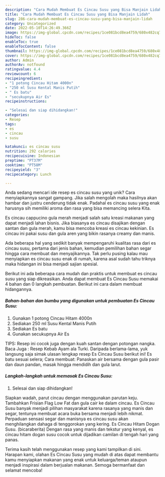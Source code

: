 ```yaml
---
description: "Cara Mudah Membuat Es Cincau Susu yang Bisa Manjain Lidah"
title: "Cara Mudah Membuat Es Cincau Susu yang Bisa Manjain Lidah"
slug: 286-cara-mudah-membuat-es-cincau-susu-yang-bisa-manjain-lidah
category: Uncategorized
date: 2022-05-10T14:26:49.366Z
image: https://img-global.cpcdn.com/recipes/1ce081bcd8ea4759/680x482cq70/es-cincau-susu-foto-resep-utama.jpg
hideToc: false
enableToc: true
enableTocContent: false
thumbnail: https://img-global.cpcdn.com/recipes/1ce081bcd8ea4759/680x482cq70/es-cincau-susu-foto-resep-utama.jpg
cover: https://img-global.cpcdn.com/recipes/1ce081bcd8ea4759/680x482cq70/es-cincau-susu-foto-resep-utama.jpg
author: Admin
authorAv: notfound
ratingvalue: 4.4
reviewcount: 6
recipeingredient:
- "1 potong Cincau Hitam 4000n"
- "250 ml Susu Kental Manis Putih"
- " Es batu"
- "secukupnya Air Es"
recipeinstructions:

- "Selesai dan siap dihidangkan!"
categories:
- Resep
tags:
- es
- cincau
- susu

katakunci: es cincau susu 
nutrition: 292 calories
recipecuisine: Indonesian
preptime: "PT37M"
cooktime: "PT58M"
recipeyield: "3"
recipecategory: Lunch

---
```





Anda sedang mencari ide resep es cincau susu yang unik? Cara menyiapkannya sangat gampang. Jika salah mengolah maka hasilnya akan hambar dan justru cenderung tidak enak. Padahal es cincau susu yang enak harusnya sih memiliki aroma dan rasa yang bisa memancing selera Kita.





Es cincau cappucino gula merah menjadi salah satu kreasi makanan yang dapat menjadi lahan bisnis. Jika biasanya es cincau disajikan dengan santan dan gula merah, kamu bisa mencoba kreasi es cincau kekinian. Es cincau ini pakai susu dan gula aren yang bikin rasanya creamy dan manis.

Ada beberapa hal yang sedikit banyak mempengaruhi kualitas rasa dari es cincau susu, pertama dari jenis bahan, kemudian pemilihan bahan segar hingga cara membuat dan menyajikannya. Tak perlu pusing kalau mau menyiapkan es cincau susu enak di rumah, karena asal sudah tahu triknya maka hidangan ini bisa menjadi sajian spesial.






Berikut ini ada beberapa cara mudah dan praktis untuk membuat es cincau susu yang siap dikreasikan. Anda dapat membuat Es Cincau Susu memakai 4 bahan dan 0 langkah pembuatan. Berikut ini cara dalam membuat hidangannya.

<!--inarticleads1-->

##### Bahan-bahan dan bumbu yang digunakan untuk pembuatan Es Cincau Susu:

1. Gunakan 1 potong Cincau Hitam 4000n
1. Sediakan 250 ml Susu Kental Manis Putih
1. Sediakan  Es batu
1. Gunakan secukupnya Air Es


TIPS: Resep ini cocok juga dengan kuah santan dengan potongan nangka. Baca Juga : Resep Kebab Ayam ala Turki. Daripada berlama-lama, yuk langsung saja simak ulasan lengkap resep Es Cincau Susu berikut ini! Es batu sesuai selera; Cara membuat: Panaskan air bersama dengan gula pasir dan daun pandan, masak hingga mendidih dan gula larut. 

<!--inarticleads2-->

##### Langkah-langkah untuk memasak Es Cincau Susu:


1. Selesai dan siap dihidangkan!

Siapkan wadah, parut cincau dengan menggunakan parutan keju. Tambahkan Frisian Flag Low Fat dan gula cair ke dalam cincau. Es Cincau Susu banyak menjadi pilihan masyarakat karena rasanya yang manis dan segar, tentunya membuat acara buka bersama menjadi lebih nikmat. Perpaduan sensasi segar dan manisnya es cincau susu akan menghilangkan dahaga di tenggorokan yang kering. Es Cincau Hitam Dogan Susu. (bicaraberita) Dengan rasa yang manis dan tekstur yang kenyal, es cincau hitam dogan susu cocok untuk dijadikan camilan di tengah hari yang panas. 

Terima kasih telah menggunakan resep yang kami tampilkan di sini. Harapan kami, olahan Es Cincau Susu yang mudah di atas dapat membantu kamu menyiapkan makanan yang enak untuk keluarga/teman ataupun menjadi inspirasi dalam berjualan makanan. Semoga bermanfaat dan selamat mencoba!
